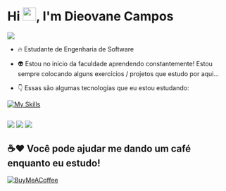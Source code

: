 <h1 align="left">Hi <img src="https://raw.githubusercontent.com/kaueMarques/kaueMarques/master/hi.gif" height="30px">, I'm Dieovane Campos</h1>

[![](https://visitcount.itsvg.in/api?id=Dieovane&icon=3&color=1)](https://visitcount.itsvg.in)

- 🔥 Estudante de Engenharia de Software
  
- 👽 Estou no início da faculdade aprendendo constantemente! Estou sempre colocando alguns exercícios / projetos que estudo por aqui...

- 👇 Essas são algumas tecnologias que eu estou estudando:

[![My Skills](https://skillicons.dev/icons?i=js,html,css,git,github,visualstudio)](https://skillicons.dev)
  
  ##
 
<div> 
  <a href="https://instagram.com/dieovane" target="_blank"><img src="https://img.shields.io/badge/-Instagram-%23E4405F?style=for-the-badge&logo=instagram&logoColor=white" target="_blank"></a> 
  <a href = "mailto:dieovanecampos@gmail.com"><img src="https://img.shields.io/badge/-Gmail-%23333?style=for-the-badge&logo=gmail&logoColor=red" target="_blank"></a>
  <a href="https://www.linkedin.com/in/dieovane/" target="_blank"><img src="https://img.shields.io/badge/-LinkedIn-%230077B5?style=for-the-badge&logo=linkedin&logoColor=white" target="_blank"></a>  
</div>


## ☕❤️ Você pode ajudar me dando um café enquanto eu estudo!
  [![BuyMeACoffee](https://img.shields.io/badge/Buy%20Me%20a%20Coffee-ffdd00?style=for-the-badge&logo=buy-me-a-coffee&logoColor=black)](https://www.buymeacoffee.com/dieovane)
